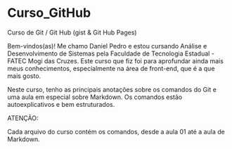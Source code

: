 # Curso_GitHub
Curso de Git / Git Hub (gist &amp; Git Hub Pages)

Bem-vindos(as)! Me chamo Daniel Pedro e estou cursando Análise e Desenvolvimento de Sistemas pela Faculdade de Tecnologia Estadual - FATEC Mogi das Cruzes. Este curso que fiz foi para aprofundar ainda mais meus conhecimentos, especialmente na área de front-end, que é a que mais gosto.

Neste curso, tenho as principais anotações sobre os comandos do Git e uma aula em especial sobre Markdown. Os comandos estão autoexplicativos e bem estruturados.

ATENÇÃO:

Cada arquivo do curso contém os comandos, desde a aula 01 até a aula de Markdown.

        



          

    
  
